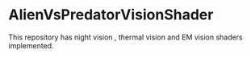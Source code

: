 # AlienVsPredatorVisionShader
This repository has night vision , thermal vision and EM vision shaders implemented.
